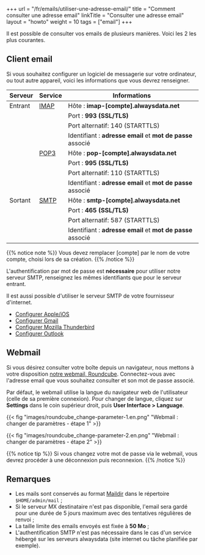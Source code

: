 +++
url = "/fr/emails/utiliser-une-adresse-email/"
title = "Comment consulter une adresse email"
linkTitle = "Consulter une adresse email"
layout = "howto"
weight = 10
tags = ["email"]
+++

Il est possible de consulter vos emails de plusieurs manières. Voici les 2 les plus courantes.

## Client email

Si vous souhaitez configurer un logiciel de messagerie sur votre ordinateur, ou tout autre appareil, voici les informations que vous devrez renseigner.

| Serveur | Service                                                                | Informations                                        |
|---------|------------------------------------------------------------------------|-----------------------------------------------------|
| Entrant | [IMAP](https://fr.wikipedia.org/wiki/Internet_Message_Access_Protocol) | Hôte : **imap-[compte].alwaysdata.net**                 |
|         |                                                                        | Port : **993 (SSL/TLS)**                               |
|||Port alternatif: 140 (STARTTLS)|
|         |                                                                        | Identifiant : **adresse email** et **mot de passe** associé |
|         | [POP3](https://fr.wikipedia.org/wiki/Post_Office_Protocol)             | Hôte : **pop-[compte].alwaysdata.net**                  |
|         |                                                                        | Port : **995 (SSL/TLS)**                               |
|||Port alternatif: 110 (STARTTLS)|
|         |                                                                        | Identifiant : **adresse email** et **mot de passe** associé |
| Sortant | [SMTP](https://fr.wikipedia.org/wiki/Simple_Mail_Transfer_Protocol)    | Hôte : **smtp-[compte].alwaysdata.net**                 |
|         |                                                                        | Port : **465 (SSL/TLS)**                              |
|||Port alternatif: 587 (STARTTLS)|
|         |                                                                        | Identifiant : **adresse email** et **mot de passe** associé |

{{% notice note %}}
Vous devez remplacer [compte] par le nom de votre compte, choisi lors de sa création.
{{% /notice %}}

L'authentification par mot de passe est **nécessaire** pour utiliser notre serveur SMTP, renseignez les mêmes identifiants que pour le serveur entrant.

Il est aussi possible d'utiliser le serveur SMTP de votre fournisseur d'internet.

* [Configurer Apple/iOS](e-mails/clients/apple-ios)
* [Configurer Gmail](e-mails/clients/gmail)
* [Configurer Mozilla Thunderbird](e-mails/clients/thunderbird)
* [Configurer Outlook](e-mails/clients/outlook)

## Webmail

Si vous désirez consulter votre boîte depuis un navigateur, nous mettons à votre disposition [notre webmail, Roundcube](https://webmail.alwaysdata.com). Connectez-vous avec l'adresse email que vous souhaitez consulter et son mot de passe associé.

Par défaut, le webmail utilise la langue du navigateur web de l'utilisateur (celle de sa première connexion). Pour changer de langue, cliquez sur **Settings** dans le coin supérieur droit, puis **User Interface > Language**.

{{< fig "images/roundcube_change-parameter-1.en.png" "Webmail : changer de paramètres - étape 1" >}}

{{< fig "images/roundcube_change-parameter-2.en.png" "Webmail : changer de paramètres - étape 2" >}}

{{% notice tip %}}
Si vous changez votre mot de passe via le webmail, vous devrez procéder à une déconnexion puis reconnexion.
{{% /notice %}}

## Remarques

- Les mails sont conservés au format [Maildir](https://fr.wikipedia.org/wiki/Maildir) dans le répertoire `$HOME/admin/mail` ;
- Si le serveur MX destinataire n'est pas disponible, l'email sera gardé pour une durée de 5 jours maximum avec des tentatives régulières de renvoi ;
- La taille limite des emails envoyés est fixée à **50 Mo** ;
- L'authentification SMTP n'est pas nécessaire dans le cas d'un service hébergé sur les serveurs alwaysdata (site internet ou tâche planifiée par exemple).
